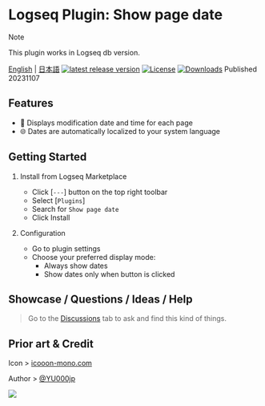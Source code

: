 # Logseq Plugin: Show page date

> [!NOTE]
This plugin works in Logseq db version.

[English](https://github.com/YU000jp/logseq-plugin-show-page-date) | [日本語](https://github.com/YU000jp/logseq-plugin-show-page-date/blob/main/readme.ja.md) [![latest release version](https://img.shields.io/github/v/release/YU000jp/logseq-plugin-show-page-date)](https://github.com/YU000jp/logseq-plugin-show-page-date/releases) [![License](https://img.shields.io/github/license/YU000jp/logseq-plugin-show-page-date?color=blue)](https://github.com/YU000jp/logseq-plugin-show-page-date/LICENSE) [![Downloads](https://img.shields.io/github/downloads/YU000jp/logseq-plugin-show-page-date/total.svg)](https://github.com/YU000jp/logseq-plugin-show-page-date/releases) Published 20231107

## Features

- 📅 Displays modification date and time for each page
- 🌐 Dates are automatically localized to your system language


## Getting Started

1. Install from Logseq Marketplace
   - Click [`---`] button on the top right toolbar
   - Select [`Plugins`]
   - Search for `Show page date`
   - Click Install

2. Configuration
   - Go to plugin settings
   - Choose your preferred display mode:
     - Always show dates
     - Show dates only when button is clicked

## Showcase / Questions / Ideas / Help

> Go to the [Discussions](https://github.com/YU000jp/logseq-plugin-show-page-date/discussions) tab to ask and find this kind of things.

## Prior art & Credit

Icon > [icooon-mono.com](https://icooon-mono.com/12577-%e3%82%ab%e3%83%ac%e3%83%b3%e3%83%80%e3%83%bc%e3%81%ae%e3%83%95%e3%83%aa%e3%83%bc%e3%82%a2%e3%82%a4%e3%82%b3%e3%83%b330/)

Author > [@YU000jp](https://github.com/YU000jp)

<a href="https://www.buymeacoffee.com/yu000japan"><img src="https://img.buymeacoffee.com/button-api/?text=Buy me a pizza&emoji=🍕&slug=yu000japan&button_colour=FFDD00&font_colour=000000&font_family=Poppins&outline_colour=000000&coffee_colour=ffffff" /></a>
